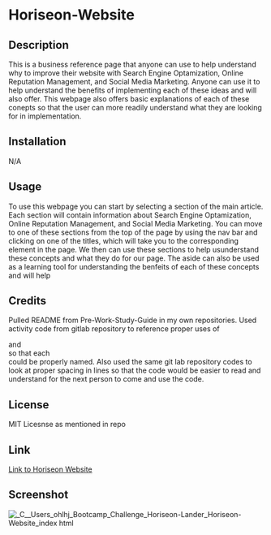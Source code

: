 # Horiseon-Website

## Description

This is a business reference page that anyone can use to help understand why to improve their website with Search Engine Optamization, Online Reputation Management, and Social Media Marketing. Anyone can use it to help understand the benefits of implementing each of these ideas and will also offer. This webpage also offers basic explanations of each of these conepts so that the user can more readily understand what they are looking for in implementation.

## Installation

N/A

## Usage

To use this webpage you can start by selecting a section of the main article. Each section will contain information about Search Engine Optamization, Online Reputation Management, and Social Media Marketing. You can move to one of these sections from the top of the page by using the nav bar and clicking on one of the titles, which will take you to the corresponding element in the page. We then can use these sections to help usunderstand these concepts and what they do for our page. The aside can also be used as a learning tool for understanding the benfeits of each of these concepts and will help 


## Credits

Pulled README from Pre-Work-Study-Guide in my own repositories.
Used activity code from gitlab repository to reference proper uses of <article> <main> and <section> so that each <div> could be properly named. Also used the same git lab repository codes to look at proper spacing in lines so that the code would be easier to read and understand for the next person to come and use the code.

## License

MIT Licesnse as mentioned in repo

## Link

[Link to Horiseon Website](https://ohlhjames.github.io/Horiseon-Website/)

## Screenshot

![_C__Users_ohlhj_Bootcamp_Challenge_Horiseon-Lander_Horiseon-Website_index html](https://github.com/OhlhJames/Horiseon-Website/assets/152452334/79616548-dac6-4981-9d82-e2632a442fdf)



